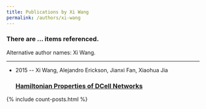 ```yaml
---
title: Publications by Xi Wang
permalink: /authors/xi-wang
---
```


<h3 id="number-posts">There are ... items referenced.</h3>
<p id='info-authors'>Alternative author names: Xi Wang.</p>
<hr />
<ul class="post-list">
<li><span class='post-meta'>2015 -- Xi Wang, Alejandro Erickson, Jianxi Fan, Xiaohua Jia</span><h3><a class='post-link' href="{{ site.baseurl }}/hamiltonian-properties-of-dcell-networks">Hamiltonian Properties of DCell Networks</a></h3></li>

</ul>
{% include count-posts.html %}
